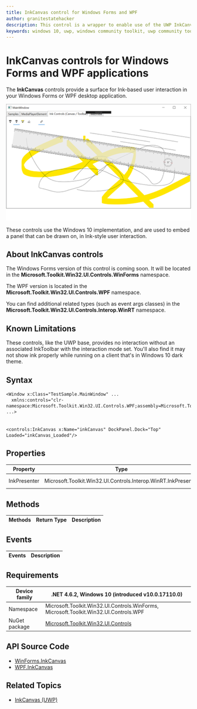 ```yaml
---
title: InkCanvas control for Windows Forms and WPF
author: granitestatehacker
description: This control is a wrapper to enable use of the UWP InkCanvas control in Windows Forms or WPF.
keywords: windows 10, uwp, windows community toolkit, uwp community toolkit, uwp toolkit, InkCanvas, Windows Forms, WPF
---
```


# InkCanvas controls for Windows Forms and WPF applications

The **InkCanvas** controls provide a surface for Ink-based user interaction in your Windows Forms or WPF desktop application.

![Web View Samples](../resources/images/Controls/InkCanvas.png)

These controls use the Windows 10 implementation, and are used to embed a panel that can be drawn on, in Ink-style user interaction.  

## About InkCanvas controls

The Windows Forms version of this control is coming soon. It will be located in the **Microsoft.Toolkit.Win32.UI.Controls.WinForms** namespace. 

The WPF version is located in the **Microsoft.Toolkit.Win32.UI.Controls.WPF** namespace. 

You can find additional related types (such as event args classes) in the **Microsoft.Toolkit.Win32.UI.Controls.Interop.WinRT** namespace.

## Known Limitations
These controls, like the UWP base, provides no interaction without an associated InkToolbar with the interaction mode set.  You'll also find it may not show ink properly while running on a client that's in Windows 10 dark theme.

## Syntax
```xaml
<Window x:Class="TestSample.MainWindow" ...
  xmlns:controls="clr-namespace:Microsoft.Toolkit.Win32.UI.Controls.WPF;assembly=Microsoft.Toolkit.Win32.UI.Controls.WPF"
...>


<controls:InkCanvas x:Name="inkCanvas" DockPanel.Dock="Top" Loaded="inkCanvas_Loaded"/>
```

## Properties

| Property | Type | Description |
| -- | -- | -- |
| InkPresenter | Microsoft.Toolkit.Win32.UI.Controls.Interop.WinRT.InkPresenter | Wrapper for Windows.UI.Input.Inking.InkPresenter |

## Methods


| Methods | Return Type | Description |
| -- | -- | -- |

## Events

| Events | Description |
| -- | -- |


## Requirements

| Device family | .NET 4.6.2, Windows 10 (introduced v10.0.17110.0) |
| -- | -- |
| Namespace | Microsoft.Toolkit.Win32.UI.Controls.WinForms, Microsoft.Toolkit.Win32.UI.Controls.WPF |
| NuGet package | [Microsoft.Toolkit.Win32.UI.Controls](https://www.nuget.org/packages/Microsoft.Toolkit.Win32.UI.Controls/) |

## API Source Code

- [WinForms.InkCanvas](https://github.com/Microsoft/WindowsCommunityToolkit/tree/master/Microsoft.Toolkit.Win32/Microsoft.Toolkit.Win32.UI.Controls/WinForms/InkCanvas)
- [WPF.InkCanvas](https://github.com/Microsoft/WindowsCommunityToolkit/tree/master/Microsoft.Toolkit.Win32/Microsoft.Toolkit.Win32.UI.Controls/WPF/InkCanvas)


## Related Topics

- [InkCanvas (UWP)](https://docs.microsoft.com/en-us/uwp/api/Windows.UI.Xaml.Controls.InkCanvas)
